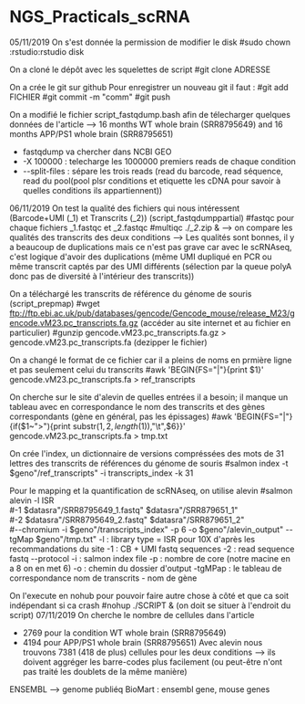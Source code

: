 # NGS_Practicals_scRNA

05/11/2019
On s'est donnée la permission de modifier le disk
#sudo chown :rstudio:rstudio disk

On a cloné le dépôt avec les squelettes de script 
#git clone ADRESSE

On a crée le git sur github
Pour enregistrer un nouveau git il faut : 
#git add FICHIER
#git commit -m "comm"
#git push 

On a modifié le fichier script_fastqdump.bash afin de télecharger quelques données de l'article 
--> 16 months WT whole brain (SRR8795649) and 16 months APP/PS1 whole brain (SRR8795651)
- fastqdump va chercher dans NCBI GEO
- -X 100000 : telecharge les 1000000 premiers reads de chaque condition
- --split-files : sépare les trois reads (read du barcode, read séquence, read du pool(pool plsr conditions et etiquette les cDNA pour savoir à quelles conditions ils appartiennent))

06/11/2019
On test la qualité des fichiers qui nous intéressent (Barcode+UMI (_1) et Transcrits (_2))
(script_fastqdumppartial)
#fastqc pour chaque fichiers _1.fastqc et _2.fastqc
#multiqc ./*_2*.zip & 
--> on compare les qualités des transcrits des deux conditions
   --> Les qualités sont bonnes, il y a beaucoup de duplications mais ce n'est pas grave car avec le scRNAseq, c'est logique d'avoir des duplications (même UMI dupliqué en PCR ou même transcrit captés par des UMI différents (sélection par la queue polyA donc pas de diversité à l'intérieur des transcrits))
   
On a téléchargé les transcrits de référence du génome de souris
(script_prepmap)
#wget ftp://ftp.ebi.ac.uk/pub/databases/gencode/Gencode_mouse/release_M23/gencode.vM23.pc_transcripts.fa.gz 
(accéder au site internet et au fichier en particulier)
#gunzip gencode.vM23.pc_transcripts.fa.gz > gencode.vM23.pc_transcripts.fa 
(dezipper le fichier)

On a changé le format de ce fichier car il a pleins de noms en prmière ligne et pas seulement celui du transcrits
#awk 'BEGIN{FS="|"}{print $1}' gencode.vM23.pc_transcripts.fa > ref_transcripts

On cherche sur le site d'alevin de quelles entrées il a besoin; il manque un tableau avec en correspondance le nom des transcrits et des gènes correspondants (gène en général, pas les épissages)
#awk 'BEGIN{FS="|"}{if($1~">"){print substr($1,2,length($1)),"\t",$6}}' gencode.vM23.pc_transcripts.fa > tmp.txt

On crée l'index, un dictionnaire de versions compréssées des mots de 31 lettres des transcrits de références du génome de souris
#salmon index -t $geno"/ref_transcripts" -i transcripts_index -k 31

Pour le mapping et la quantification de scRNAseq, on utilise alevin
#salmon alevin -l ISR \
#-1 $datasra"/SRR8795649_1.fastq" $datasra"/SRR879651_1" \
#-2 $datasra"/SRR8795649_2.fastq" $datasra"/SRR879651_2" \
#--chromium  -i $geno"/transcripts_index" -p 6 -o $geno"/alevin_output" --tgMap $geno"/tmp.txt"
-l : library type = ISR pour 10X d'après les recommandations du site
-1 : CB + UMI fastq sequences
-2 : read sequence fastq
--protocol
-i : salmon index file
-p : nombre de core (notre macine en a 8 on en met 6)
-o : chemin du dossier d'output
-tgMPap : le tableau de correspondance nom de transcrits - nom de gène

On l'execute en nohub pour pouvoir faire autre chose à côté et que ca soit indépendant si ca crash
#nohup ./SCRIPT & (on doit se situer à l'endroit du script)
07/11/2019
On cherche le nombre de cellules dans l'article
- 2769 pour la condition WT whole brain (SRR8795649) 
-	4194 pour APP/PS1 whole brain (SRR8795651)
Avec alevin nous trouvons 7381 (418 de plus) cellules pour les deux conditions
--> ils doivent aggréger les barre-codes plus facilement (ou peut-être n'ont pas traité les doublets de la même manière)


ENSEMBL --> genome publiéq 
  BioMart : ensembl gene, mouse genes

